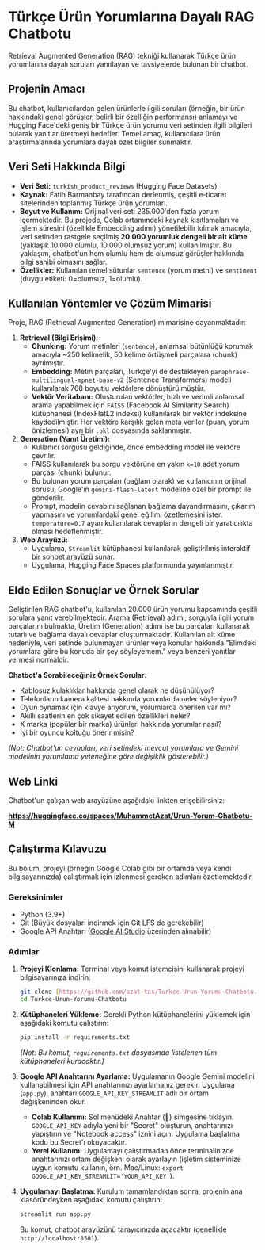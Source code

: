 # Türkçe Ürün Yorumlarına Dayalı RAG Chatbotu

Retrieval Augmented Generation (RAG) tekniği kullanarak Türkçe ürün yorumlarına dayalı soruları yanıtlayan ve tavsiyelerde bulunan bir chatbot.

## Projenin Amacı

Bu chatbot, kullanıcılardan gelen ürünlerle ilgili soruları (örneğin, bir ürün hakkındaki genel görüşler, belirli bir özelliğin performansı) anlamayı ve Hugging Face'deki geniş bir Türkçe ürün yorumu veri setinden ilgili bilgileri bularak yanıtlar üretmeyi hedefler. Temel amaç, kullanıcılara ürün araştırmalarında yorumlara dayalı özet bilgiler sunmaktır.

## Veri Seti Hakkında Bilgi

* **Veri Seti:** `turkish_product_reviews` (Hugging Face Datasets).
* **Kaynak:** Fatih Barmanbay tarafından derlenmiş, çeşitli e-ticaret sitelerinden toplanmış Türkçe ürün yorumları.
* **Boyut ve Kullanım:** Orijinal veri seti 235.000'den fazla yorum içermektedir. Bu projede, Colab ortamındaki kaynak kısıtlamaları ve işlem süresini (özellikle Embedding adımı) yönetilebilir kılmak amacıyla, veri setinden rastgele seçilmiş **20.000 yorumluk dengeli bir alt küme** (yaklaşık 10.000 olumlu, 10.000 olumsuz yorum) kullanılmıştır. Bu yaklaşım, chatbot'un hem olumlu hem de olumsuz görüşler hakkında bilgi sahibi olmasını sağlar.
* **Özellikler:** Kullanılan temel sütunlar `sentence` (yorum metni) ve `sentiment` (duygu etiketi: 0=olumsuz, 1=olumlu).

## Kullanılan Yöntemler ve Çözüm Mimarisi

Proje, RAG (Retrieval Augmented Generation) mimarisine dayanmaktadır:

1.  **Retrieval (Bilgi Erişimi):**
    * **Chunking:** Yorum metinleri (`sentence`), anlamsal bütünlüğü korumak amacıyla ~250 kelimelik, 50 kelime örtüşmeli parçalara (chunk) ayrılmıştır.
    * **Embedding:** Metin parçaları, Türkçe'yi de destekleyen `paraphrase-multilingual-mpnet-base-v2` (Sentence Transformers) modeli kullanılarak 768 boyutlu vektörlere dönüştürülmüştür.
    * **Vektör Veritabanı:** Oluşturulan vektörler, hızlı ve verimli anlamsal arama yapabilmek için `FAISS` (Facebook AI Similarity Search) kütüphanesi (IndexFlatL2 indeksi) kullanılarak bir vektör indeksine kaydedilmiştir. Her vektöre karşılık gelen meta veriler (puan, yorum önizlemesi) ayrı bir `.pkl` dosyasında saklanmıştır.
2.  **Generation (Yanıt Üretimi):**
    * Kullanıcı sorgusu geldiğinde, önce embedding model ile vektöre çevrilir.
    * FAISS kullanılarak bu sorgu vektörüne en yakın `k=10` adet yorum parçası (chunk) bulunur.
    * Bu bulunan yorum parçaları (bağlam olarak) ve kullanıcının orijinal sorusu, Google'ın `gemini-flash-latest` modeline özel bir prompt ile gönderilir.
    * Prompt, modelin cevabını sağlanan bağlama dayandırmasını, çıkarım yapmasını ve yorumlardaki genel eğilimi özetlemesini ister. `temperature=0.7` ayarı kullanılarak cevapların dengeli bir yaratıcılıkta olması hedeflenmiştir.
3.  **Web Arayüzü:**
    * Uygulama, `Streamlit` kütüphanesi kullanılarak geliştirilmiş interaktif bir sohbet arayüzü sunar.
    * Uygulama, Hugging Face Spaces platformunda yayınlanmıştır.

## Elde Edilen Sonuçlar ve Örnek Sorular

Geliştirilen RAG chatbot'u, kullanılan 20.000 ürün yorumu kapsamında çeşitli sorulara yanıt verebilmektedir. Arama (Retrieval) adımı, sorguyla ilgili yorum parçalarını bulmakta, Üretim (Generation) adımı ise bu parçaları kullanarak tutarlı ve bağlama dayalı cevaplar oluşturmaktadır. Kullanılan alt küme nedeniyle, veri setinde bulunmayan ürünler veya konular hakkında "Elimdeki yorumlara göre bu konuda bir şey söyleyemem." veya benzeri yanıtlar vermesi normaldir.

**Chatbot'a Sorabileceğiniz Örnek Sorular:**

* Kablosuz kulaklıklar hakkında genel olarak ne düşünülüyor?
* Telefonların kamera kalitesi hakkında yorumlarda neler söyleniyor?
* Oyun oynamak için klavye arıyorum, yorumlarda önerilen var mı?
* Akıllı saatlerin en çok şikayet edilen özellikleri neler?
* X marka (popüler bir marka) ürünleri hakkında yorumlar nasıl?
* İyi bir oyuncu koltuğu önerir misin?

*(Not: Chatbot'un cevapları, veri setindeki mevcut yorumlara ve Gemini modelinin yorumlama yeteneğine göre değişiklik gösterebilir.)*

## Web Linki

Chatbot'un çalışan web arayüzüne aşağıdaki linkten erişebilirsiniz:

**https://huggingface.co/spaces/MuhammetAzat/Urun-Yorum-Chatbotu-M**


## Çalıştırma Kılavuzu

Bu bölüm, projeyi (örneğin Google Colab gibi bir ortamda veya kendi bilgisayarınızda) çalıştırmak için izlenmesi gereken adımları özetlemektedir.

### Gereksinimler

* Python (3.9+)
* Git (Büyük dosyaları indirmek için Git LFS de gerekebilir)
* Google API Anahtarı ([Google AI Studio](https://ai.google.dev/) üzerinden alınabilir)

### Adımlar

1.  **Projeyi Klonlama:**
    Terminal veya komut istemcisini kullanarak projeyi bilgisayarınıza indirin:
    ```bash
    git clone [https://github.com/azat-tas/Turkce-Urun-Yorumu-Chatbotu.git](https://github.com/azat-tas/Turkce-Urun-Yorumu-Chatbotu.git)
    cd Turkce-Urun-Yorumu-Chatbotu
    ```

2.  **Kütüphaneleri Yükleme:**
    Gerekli Python kütüphanelerini yüklemek için aşağıdaki komutu çalıştırın:
    ```bash
    pip install -r requirements.txt
    ```
    *(Not: Bu komut, `requirements.txt` dosyasında listelenen tüm kütüphaneleri kuracaktır.)*

3.  **Google API Anahtarını Ayarlama:**
    Uygulamanın Google Gemini modelini kullanabilmesi için API anahtarınızı ayarlamanız gerekir. Uygulama (`app.py`), anahtarı `GOOGLE_API_KEY_STREAMLIT` adlı bir ortam değişkeninden okur.
    * **Colab Kullanımı:** Sol menüdeki Anahtar (🔑) simgesine tıklayın. `GOOGLE_API_KEY` adıyla yeni bir "Secret" oluşturun, anahtarınızı yapıştırın ve "Notebook access" iznini açın. Uygulama başlatma kodu bu Secret'ı okuyacaktır.
    * **Yerel Kullanım:** Uygulamayı çalıştırmadan önce terminalinizde anahtarınızı ortam değişkeni olarak ayarlayın (işletim sisteminize uygun komutu kullanın, örn. Mac/Linux: `export GOOGLE_API_KEY_STREAMLIT='YOUR_API_KEY'`).

4.  **Uygulamayı Başlatma:**
    Kurulum tamamlandıktan sonra, projenin ana klasöründeyken aşağıdaki komutu çalıştırın:
    ```bash
    streamlit run app.py
    ```
    Bu komut, chatbot arayüzünü tarayıcınızda açacaktır (genellikle `http://localhost:8501`).

